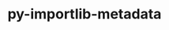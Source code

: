 ---
title: "py-importlib-metadata"
layout: cache
categories: [package, develop]
meta: {"compilers": ["none"], "num_specs": 14, "num_specs_by_stack": {"hep": 14, "root": 14}, "oss": ["ubuntu22.04"], "platforms": ["linux"], "stacks": ["hep", "root"], "targets": ["x86_64_v3"], "versions": ["7.0.1"]}
spec_details: [{"compiler": "none", "hash": "2ldk3slk7wyp6yaexuk2uh57kmeehsbh", "os": "ubuntu22.04", "platform": "linux", "size": "-", "stacks": ["hep", "root"], "target": "x86_64_v3", "variants": ["build_system=python_pip"], "versions": ["7.0.1"]}, {"compiler": "none", "hash": "3uhuyeoz5ma2g2jpiuzqf42keyewxmds", "os": "ubuntu22.04", "platform": "linux", "size": "-", "stacks": ["hep", "root"], "target": "x86_64_v3", "variants": ["build_system=python_pip"], "versions": ["7.0.1"]}, {"compiler": "none", "hash": "4zvej6flngcf7u45fw43kbgto6kiibmu", "os": "ubuntu22.04", "platform": "linux", "size": "-", "stacks": ["hep", "root"], "target": "x86_64_v3", "variants": ["build_system=python_pip"], "versions": ["7.0.1"]}, {"compiler": "none", "hash": "7la7yowna7zd4utzgm2lnaibh53iuij7", "os": "ubuntu22.04", "platform": "linux", "size": "-", "stacks": ["hep", "root"], "target": "x86_64_v3", "variants": ["build_system=python_pip"], "versions": ["7.0.1"]}, {"compiler": "none", "hash": "ak6mxf5se547wct44al2pxvqfbqmc4hq", "os": "ubuntu22.04", "platform": "linux", "size": "-", "stacks": ["hep", "root"], "target": "x86_64_v3", "variants": ["build_system=python_pip"], "versions": ["7.0.1"]}, {"compiler": "none", "hash": "dx45xfbmtjjghdewl775c7rr5b4e7q4c", "os": "ubuntu22.04", "platform": "linux", "size": "-", "stacks": ["hep", "root"], "target": "x86_64_v3", "variants": ["build_system=python_pip"], "versions": ["7.0.1"]}, {"compiler": "none", "hash": "gjjg4cjgqg7wmwvxbhpnwflnetplor6t", "os": "ubuntu22.04", "platform": "linux", "size": "-", "stacks": ["hep", "root"], "target": "x86_64_v3", "variants": ["build_system=python_pip"], "versions": ["7.0.1"]}, {"compiler": "none", "hash": "lccvuu357gv776g6qzunj3izosymla66", "os": "ubuntu22.04", "platform": "linux", "size": "-", "stacks": ["hep", "root"], "target": "x86_64_v3", "variants": ["build_system=python_pip"], "versions": ["7.0.1"]}, {"compiler": "none", "hash": "mu4iikoy7cjv5nyqxkd7lzup6bk3yfq5", "os": "ubuntu22.04", "platform": "linux", "size": "-", "stacks": ["hep", "root"], "target": "x86_64_v3", "variants": ["build_system=python_pip"], "versions": ["7.0.1"]}, {"compiler": "none", "hash": "orpuc6wwcch2fw5oznfzxy3ffg43vpab", "os": "ubuntu22.04", "platform": "linux", "size": "-", "stacks": ["hep", "root"], "target": "x86_64_v3", "variants": ["build_system=python_pip"], "versions": ["7.0.1"]}, {"compiler": "none", "hash": "pdrw5u3vht4tnh3tfpcisqby2xvquldr", "os": "ubuntu22.04", "platform": "linux", "size": "-", "stacks": ["hep", "root"], "target": "x86_64_v3", "variants": ["build_system=python_pip"], "versions": ["7.0.1"]}, {"compiler": "none", "hash": "u2df3idsq34irzlc3yr5gf4zie4m4g2p", "os": "ubuntu22.04", "platform": "linux", "size": "-", "stacks": ["hep", "root"], "target": "x86_64_v3", "variants": ["build_system=python_pip"], "versions": ["7.0.1"]}, {"compiler": "none", "hash": "u7dnnxriuzp7wglo7elodrxz3eg5pdk6", "os": "ubuntu22.04", "platform": "linux", "size": "-", "stacks": ["hep", "root"], "target": "x86_64_v3", "variants": ["build_system=python_pip"], "versions": ["7.0.1"]}, {"compiler": "none", "hash": "wjm6cfza7yvd74btwqfgqprtzh3dtfsh", "os": "ubuntu22.04", "platform": "linux", "size": "-", "stacks": ["hep", "root"], "target": "x86_64_v3", "variants": ["build_system=python_pip"], "versions": ["7.0.1"]}]
---
